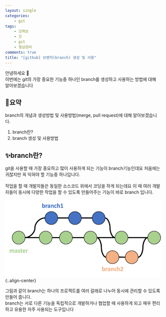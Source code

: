 ```yaml
---
layout: single
categories:
    - git
tags:
    - 깃허브
    - 깃
    - git
    - 형상관리
comments: true
title: "[github] 브랜치(branch) 생성 및 사용"
---
```


안녕하세요 👋<br>
이번에는 git의 가장 중요한 기능중 하나인 branch를 생성하고 사용하는 방법에 대해 알아보겠습니다<br>

## 🔎요약
branch의 개념과 생성방법 및 사용방법(merge, pull request)에 대해 알아보겠습니다.<br>

1. branch란?
2. branch 생성 및 사용방법

## ✨branch란?
git을 사용할 때 가장 중요하고 많이 사용하게 되는 기능이 branch기능인데요 처음에는 귀찮지만 꼭 익혀야 할 기능중 하나입니다.<br>
<br>
작업을 할 때 개발자들은 동일한 소스코드 위에서 코딩을 하게 되는데요 이 때 여러 개발자들이 동시에 다양한 작업을 할 수 있도록 만들어주는 기능이 바로 branch 입니다.<br>

![image](/assets/images/0111_59/git1.png){:.align-center}<br>

그림과 같이 branch는 하나의 프로젝트를 여러 갈래로 나누어 동시에 관리할 수 있도록 만들어 줍니다.<br>
branch는 서로 다른 기능을 독립적으로 개발하거나 협업할 때 사용하게 되고 매우 편리하고 유용한 자주 사용되는 도구입니다<br>

## 
